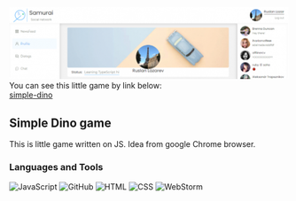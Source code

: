 [![header](https://github.com/laruse91/002.social-network/blob/main/src/assets/title.png?raw=true)](https://laruse91-dino.web.app)
You can see this little game by link below:  
[simple-dino](https://laruse91-dino.web.app)  


## Simple Dino game

This is little game written on JS. Idea from google Chrome browser.  

### Languages and Tools


![JavaScript](https://img.shields.io/badge/-JavaScript-%23DAF7A6?style=flat-square&logo=javaScript&logoColor=%23607d8b 'JavaScript')
![GitHub](https://img.shields.io/badge/-GitHub-%23212121?style=flat-square&logo=gitHub 'GitHub')
![HTML](https://img.shields.io/badge/-HTML-%23ff8a65?style=flat-square&logo=html5&logoColor=white 'HTML')
![CSS](https://img.shields.io/badge/-CSS-%239575cd?style=flat-square&logo=css3&logoColor=white 'CSS')
![WebStorm](https://img.shields.io/badge/-WebStorm-%23607d8b?style=flat-square&logo=webstorm&logoColor=white 'WebStorm')

